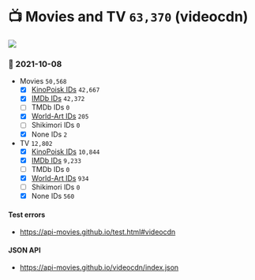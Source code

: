 # :tv: Movies and TV `63,370` (videocdn)

<a href="https://API-Movies.github.io"><img src="https://API-Movies.github.io/banner.png?cache"></a>

### :date: 2021-10-08
- Movies `50,568`
  - [x] <a href="https://API-Movies.github.io/videocdn/movie_kinopoisk_ids.json">KinoPoisk IDs</a> `42,667`
  - [x] <a href="https://API-Movies.github.io/videocdn/movie_imdb_ids.json">IMDb IDs</a> `42,372`
  - [ ] TMDb IDs `0`
  - [x] <a href="https://API-Movies.github.io/videocdn/movie_world_art_ids.json">World-Art IDs</a> `205`
  - [ ] Shikimori IDs `0`
  - [x] None IDs `2`
- TV `12,802`
  - [x] <a href="https://API-Movies.github.io/videocdn/tv_kinopoisk_ids.json">KinoPoisk IDs</a> `10,844`
  - [x] <a href="https://API-Movies.github.io/videocdn/tv_imdb_ids.json">IMDb IDs</a> `9,233`
  - [ ] TMDb IDs `0`
  - [x] <a href="https://API-Movies.github.io/videocdn/tv_world_art_ids.json">World-Art IDs</a> `934`
  - [ ] Shikimori IDs `0`
  - [x] None IDs `560`
#### Test errors
- <a href='https://api-movies.github.io/test.html#videocdn'>https://api-movies.github.io/test.html#videocdn</a>
#### JSON API
- <a href='https://api-movies.github.io/videocdn/index.json'>https://api-movies.github.io/videocdn/index.json</a>
